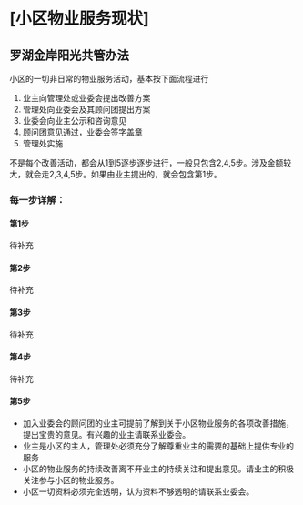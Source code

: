 
# [小区物业服务现状]



## 罗湖金岸阳光共管办法

小区的一切非日常的物业服务活动，基本按下面流程进行

1. 业主向管理处或业委会提出改善方案
2. 管理处向业委会及其顾问团提出方案
3. 业委会向业主公示和咨询意见
4. 顾问团意见通过，业委会签字盖章
5. 管理处实施

不是每个改善活动，都会从1到5逐步逐步进行，一般只包含2,4,5步。涉及金额较大，就会走2,3,4,5步。如果由业主提出的，就会包含第1步。

### 每一步详解：
#### 第1步
待补充
#### 第2步
待补充
#### 第3步
待补充
#### 第4步
待补充
#### 第5步
  
* 加入业委会的顾问团的业主可提前了解到关于小区物业服务的各项改善措施，提出宝贵的意见。有兴趣的业主请联系业委会。
* 业主是小区的主人，管理处必须充分了解尊重业主的需要的基础上提供专业的服务
* 小区的物业服务的持续改善离不开业主的持续关注和提出意见。请业主的积极关注参与小区的物业服务。
* 小区一切资料必须完全透明，认为资料不够透明的请联系业委会。

